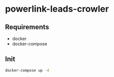 # powerlink-leads-crowler

## Requirements
- docker
- docker-compose

## Init

```sh
docker-compose up -d
```


